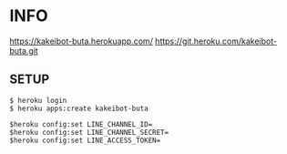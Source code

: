 # INFO

https://kakeibot-buta.herokuapp.com/
https://git.heroku.com/kakeibot-buta.git

## SETUP

```
$ heroku login
$ heroku apps:create kakeibot-buta
```

```
$heroku config:set LINE_CHANNEL_ID=
$heroku config:set LINE_CHANNEL_SECRET=
$heroku config:set LINE_ACCESS_TOKEN=
```
